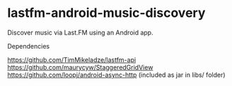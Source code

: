 lastfm-android-music-discovery
==============================

Discover music via Last.FM using an Android app.

Dependencies

https://github.com/TimMikeladze/lastfm-api
https://github.com/maurycyw/StaggeredGridView
https://github.com/loopj/android-async-http (included as jar in libs/ folder)





